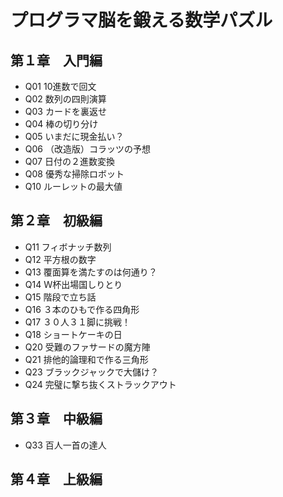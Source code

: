 # プログラマ脳を鍛える数学パズル

## 第１章　入門編
- Q01 10進数で回文
- Q02 数列の四則演算
- Q03 カードを裏返せ
- Q04 棒の切り分け
- Q05 いまだに現金払い？
- Q06 （改造版）コラッツの予想
- Q07 日付の２進数変換
- Q08 優秀な掃除ロボット
- Q10 ルーレットの最大値

## 第２章　初級編
- Q11 フィボナッチ数列
- Q12 平方根の数字
- Q13 覆面算を満たすのは何通り？
- Q14 Ｗ杯出場国しりとり
- Q15 階段で立ち話
- Q16 ３本のひもで作る四角形
- Q17 ３０人３１脚に挑戦！
- Q18 ショートケーキの日
- Q20 受難のファサードの魔方陣
- Q21 排他的論理和で作る三角形
- Q23 ブラックジャックで大儲け？
- Q24 完璧に撃ち抜くストラックアウト

## 第３章　中級編
- Q33 百人一首の達人

## 第４章　上級編

